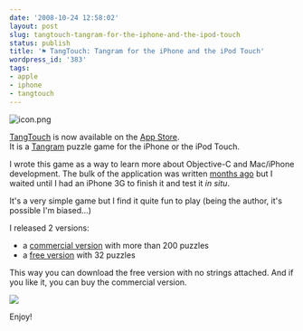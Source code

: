 ```yaml
---
date: '2008-10-24 12:58:02'
layout: post
slug: tangtouch-tangram-for-the-iphone-and-the-ipod-touch
status: publish
title: '⚑ TangTouch: Tangram for the iPhone and the iPod Touch'
wordpress_id: '383'
tags:
- apple
- iphone
- tangtouch
---
```


![icon.png](http://jmesnil.net/weblog/wp-content/uploads/2008/10/icon1.png)

[TangTouch][tangtouch] is now available on the [App Store][tangtouch-itunes].  
It is a [Tangram][tangram] puzzle game for the iPhone or the iPod Touch.

I wrote this game as a way to learn more about Objective-C and Mac/iPhone development.
The bulk of the application was written [months ago][iphone-sdk] but I waited until I had an iPhone 3G to finish it and test it _in situ_.

It's a very simple game but I find it quite fun to play (being the author, it's possible I'm biased...) 

I released 2 versions:

* a [commercial version][tangtouch-itunes] with more than 200 puzzles
* a [free version][tangtouch-lite-itunes] with 32 puzzles

This way you can download the free version with no strings attached. And if you like it, you can buy the commercial version.

![](http://iphone.jmesnil.net/img/img-1.png)

Enjoy!

[tangtouch]: http://iphone.jmesnil.net/tangtouch.html
[tangtouch-itunes]: http://phobos.apple.com/WebObjects/MZStore.woa/wa/viewSoftware?id=292658907&mt;=8
[tangtouch-lite-itunes]: http://phobos.apple.com/WebObjects/MZStore.woa/wa/viewSoftware?id=292657700&mt;=8
[iphone-sdk]: http://jmesnil.net/weblog/2008/03/15/iphone-sdk/
[tangram]: http://en.wikipedia.org/wiki/Tangram
